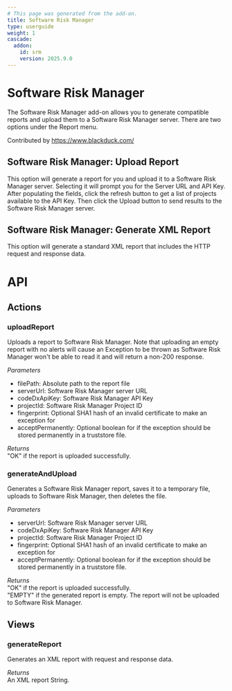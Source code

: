 ```yaml
---
# This page was generated from the add-on.
title: Software Risk Manager
type: userguide
weight: 1
cascade:
  addon:
    id: srm
    version: 2025.9.0
---
```


# Software Risk Manager

The Software Risk Manager add-on allows you to generate compatible reports and upload them to a Software Risk Manager server. There are two options under the Report menu.


Contributed by <https://www.blackduck.com/>

## Software Risk Manager: Upload Report

This option will generate a report for you and upload it to a Software Risk Manager server. Selecting it will prompt you for the Server URL and API Key. After populating the fields, click the refresh button to get a list of projects available to the API Key. Then click the Upload button to send results to the Software Risk Manager server.

## Software Risk Manager: Generate XML Report

This option will generate a standard XML report that includes the HTTP request and response data.

# API

## Actions

### uploadReport

Uploads a report to Software Risk Manager. Note that uploading an empty report with no alerts will cause an Exception to be thrown as Software Risk Manager won't be able to read it and will return a non-200 response.   

*Parameters*

* filePath: Absolute path to the report file
* serverUrl: Software Risk Manager server URL
* codeDxApiKey: Software Risk Manager API Key
* projectId: Software Risk Manager Project ID
* fingerprint: Optional SHA1 hash of an invalid certificate to make an exception for
* acceptPermanently: Optional boolean for if the exception should be stored permanently in a truststore file.

*Returns*   
"OK" if the report is uploaded successfully.

### generateAndUpload

Generates a Software Risk Manager report, saves it to a temporary file, uploads to Software Risk Manager, then deletes the file.   

*Parameters*

* serverUrl: Software Risk Manager server URL
* codeDxApiKey: Software Risk Manager API Key
* projectId: Software Risk Manager Project ID
* fingerprint: Optional SHA1 hash of an invalid certificate to make an exception for
* acceptPermanently: Optional boolean for if the exception should be stored permanently in a truststore file.

*Returns*   
"OK" if the report is uploaded successfully.   
"EMPTY" if the generated report is empty. The report will not be uploaded to Software Risk Manager.

## Views

### generateReport

Generates an XML report with request and response data.   

*Returns*   
An XML report String.
